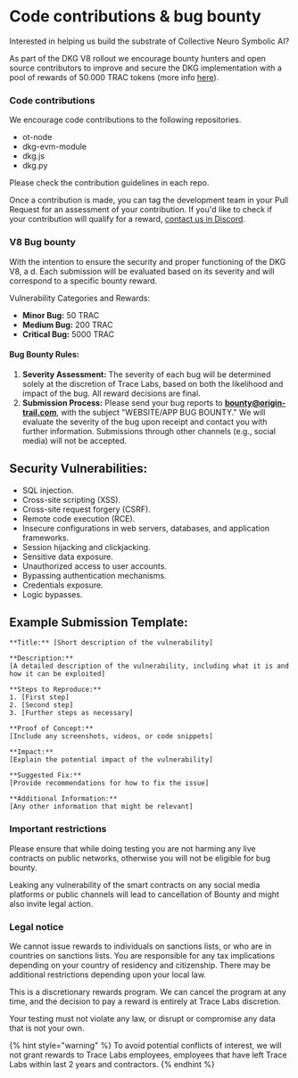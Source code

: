 # Code contributions & bug bounty

Interested in helping us build the substrate of Collective Neuro Symbolic AI?&#x20;

As part of the DKG V8 rollout we encourage bounty hunters and open source contributors to improve and secure the DKG implementation with a pool of rewards of 50.000 TRAC tokens (more info [here](../v8-incentivised-testnet-measure-manage-master/)).&#x20;

### Code contributions

We encourage code contributions to the following repositories.&#x20;

* ot-node
* dkg-evm-module
* dkg.js
* dkg.py

Please check the contribution guidelines in each repo.

Once a contribution is made, you can tag the development team in your Pull Request for an assessment of your contribution. If you'd like to check if your contribution will qualify for a reward, [contact us in Discord](https://discord.gg/xCaY7hvNwD).



### V8 Bug bounty

With the intention to ensure the security and proper functioning of the DKG V8, a d. Each submission will be evaluated based on its severity and will correspond to a specific bounty reward.

Vulnerability Categories and Rewards:

* **Minor Bug:** 50 TRAC
* **Medium Bug:** 200 TRAC
* **Critical Bug:** 5000 TRAC

#### Bug Bounty Rules:

1. **Severity Assessment:** The severity of each bug will be determined solely at the discretion of Trace Labs, based on both the likelihood and impact of the bug. All reward decisions are final.
2. **Submission Process:** Please send your bug reports to **bounty@origin-trail.com**, with the subject "WEBSITE/APP BUG BOUNTY." We will evaluate the severity of the bug upon receipt and contact you with further information. Submissions through other channels (e.g., social media) will not be accepted.

## Security Vulnerabilities:

* SQL injection.
* Cross-site scripting (XSS).
* Cross-site request forgery (CSRF).
* Remote code execution (RCE).
* Insecure configurations in web servers, databases, and application frameworks.
* Session hijacking and clickjacking.
* Sensitive data exposure.
* Unauthorized access to user accounts.
* Bypassing authentication mechanisms.
* Credentials exposure.
* Logic bypasses.

## Example Submission Template:

```
**Title:** [Short description of the vulnerability]

**Description:**
[A detailed description of the vulnerability, including what it is and how it can be exploited]

**Steps to Reproduce:**
1. [First step]
2. [Second step]
3. [Further steps as necessary]

**Proof of Concept:**
[Include any screenshots, videos, or code snippets]

**Impact:**
[Explain the potential impact of the vulnerability]

**Suggested Fix:**
[Provide recommendations for how to fix the issue]

**Additional Information:**
[Any other information that might be relevant]

```

### Important restrictions

Please ensure that while doing testing you are not harming any live contracts on public networks, otherwise you will not be eligible for bug bounty.

Leaking any vulnerability of the smart contracts on any social media platforms or public channels will lead to cancellation of Bounty and might also invite legal action.

### Legal notice

We cannot issue rewards to individuals on sanctions lists, or who are in countries on sanctions lists. You are responsible for any tax implications depending on your country of residency and citizenship. There may be additional restrictions depending upon your local law.

This is a discretionary rewards program. We can cancel the program at any time, and the decision to pay a reward is entirely at Trace Labs discretion.

Your testing must not violate any law, or disrupt or compromise any data that is not your own.

{% hint style="warning" %}
To avoid potential conflicts of interest, we will not grant rewards to Trace Labs employees, employees that have left Trace Labs within last 2 years and contractors.&#x20;
{% endhint %}
